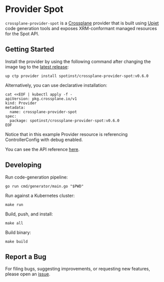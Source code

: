 # Provider Spot

`crossplane-provider-spot` is a [Crossplane](https://crossplane.io/) provider that
is built using [Upjet](https://github.com/crossplane/upjet) code
generation tools and exposes XRM-conformant managed resources for the
Spot API.

## Getting Started

Install the provider by using the following command after changing the image tag
to the [latest release](https://marketplace.upbound.io/providers/spot-by-netapp/crossplane-provider-spot/):
```
up ctp provider install spotinst/crossplane-provider-spot:v0.6.0
```

Alternatively, you can use declarative installation:
```
cat <<EOF | kubectl apply -f -
apiVersion: pkg.crossplane.io/v1
kind: Provider
metadata:
  name: crossplane-provider-spot
spec:
  package: spotinst/crossplane-provider-spot:v0.6.0
EOF
```

Notice that in this example Provider resource is referencing ControllerConfig with debug enabled.

You can see the API reference [here](https://doc.crds.dev/github.com/spotinst/crossplane-provider-spot).

## Developing

Run code-generation pipeline:
```console
go run cmd/generator/main.go "$PWD"
```

Run against a Kubernetes cluster:

```console
make run
```

Build, push, and install:

```console
make all
```

Build binary:

```console
make build
```

## Report a Bug

For filing bugs, suggesting improvements, or requesting new features, please
open an [issue](https://github.com/spotinst/crossplane-provider-spot/issues).
